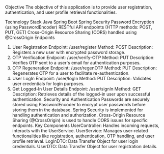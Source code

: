 Objective
The objective of this application is to provide user registration, authentication, and user profile retrieval functionalities.

Technology Stack
Java Spring Boot
Spring Security
Password Encryption (using PasswordEncoder)
RESTful API endpoints (HTTP methods: POST, PUT, GET)
Cross-Origin Resource Sharing (CORS) handled using @CrossOrigin
Endpoints
1. User Registration
Endpoint: /user/register
Method: POST
Description: Registers a new user with encrypted password storage.
2. OTP Verification
Endpoint: /user/verify-OTP
Method: PUT
Description: Verifies OTP sent to a user's email for authentication purposes.
3. OTP Regeneration
Endpoint: /user/regenOTP
Method: PUT
Description: Regenerates OTP for a user to facilitate re-authentication.
4. User LogIn
Endpoint: /user/logIn
Method: PUT
Description: Validates user credentials for login purposes.
5. Get Logged-In User Details
Endpoint: /user/signIn
Method: GET
Description: Retrieves details of the logged-in user upon successful authentication.
Security and Authentication
Passwords are securely stored using PasswordEncoder to encrypt user passwords before storing them in the database.
Spring Security is implemented for handling authentication and authorization.
Cross-Origin Resource Sharing (@CrossOrigin) is used to handle CORS issues for specific endpoints.
Key Components
UserController: Handles incoming requests, interacts with the UserService.
UserService: Manages user-related functionalities like registration, authentication, OTP handling, and user profile retrieval.
LogInDTO: Data Transfer Object for user login credentials.
UserDTO: Data Transfer Object for user registration details.

